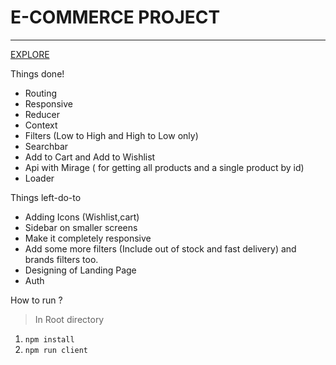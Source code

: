 # E-COMMERCE PROJECT
---

[EXPLORE](https://aapkasafarnama.netlify.app/)

Things done!
* Routing
* Responsive
* Reducer
* Context
* Filters (Low to High and High to Low only)
* Searchbar
* Add to Cart and Add to Wishlist
* Api with Mirage ( for getting all products and a single product by id)
* Loader


Things left-do-to
* Adding Icons (Wishlist,cart)
* Sidebar on smaller screens
* Make it completely responsive
* Add some more filters (Include out of stock and fast delivery) and brands filters too.
* Designing of Landing Page
* Auth

How to run ?
>In Root directory 

1. ```npm install```
2. ```npm run client```